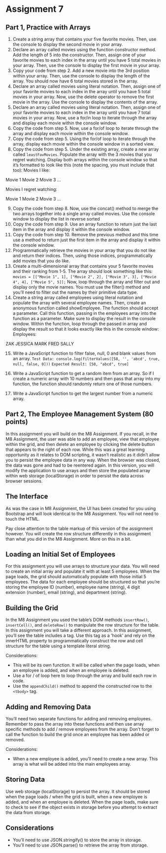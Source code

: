 # Assignment 7

## Part 1, Practice with Arrays

1. Create a string array that contains your five favorite movies. Then, use the console to display the second movie in your array.
2. Declare an array called movies using the function constructor method. Add the length of 5 into the constructor. Then, assign one of your favorite movies to each index in the array until you have 5 total movies in your array. Then, use the console to display the first movie in your array.
3. Copy your code from step 2. Add a new movie into the 3rd position within your array. Then, use the console to display the length of the array. You should now have 6 total movies stored in the array.
4. Declare an array called movies using literal notation. Then, assign one of your favorite movies to each index in the array until you have 5 total movies in your array. Now, use the delete operator to remove the first movie in the array. Use the console to display the contents of the array.
5. Declare an array called movies using literal notation. Then, assign one of your favorite movies to each index in the array until you have 7 total movies in your array. Now, use a for/in loop to iterate through the array and display each movie within the console window.
6. Copy the code from step 5. Now, use a for/of loop to iterate through the array and display each movie within the console window.
7. Copy the code from step 5. Using the for/of loop to iterate through the array, display each movie within the console window in a sorted view.
8. Copy the code from step 5. Under the existing array, create a new array called `leastFavMovies`. Populate the array with the 3 movies that you regret watching. Display both arrays within the console window so that it’s formatted to look like this (note the spacing, you must include that too):
   Movies I like:

Movie 1
Movie 2
Movie 3
…

Movies I regret watching:

Movie 1
Movie 2
Movie 3
…

9. Copy the code from step 8. Now, use the concat() method to merge the two arrays together into a single array called movies. Use the console window to display the list in reverse sorted
10. Copy the code from step 9. Use an array function to return just the last item in the array and display it within the console window.
11. Copy the code from step 10. Remove the previous method and this time use a method to return just the first item in the array and display it within the console window.
12. Programmatically retrieve the movies in your array that you do not like and return their indices. Then, using those indices, programmatically add movies that you do like.
13. Create a multi-dimensional array that contains your 5 favorite movies and their ranking from 1-5. The array should look something like this:
    `movies = [["Movie 1", 1], ["Movie 2", 2], ["Movie 3", 3], ["Movie 4", 4], ["Movie 5", 5]];` Now, loop through the array and filter out and display only the movie names. You must use the filter() method and you’ll need to filter out the names by their primitive data type.
14. Create a string array called employees using literal notation and populate the array with several employee names. Then, create an anonymous function called showEmployee. The function should accept a parameter. Call this function, passing in the employees array into the function as a parameter. Make sure to display the result in the console window. Within the function, loop through the passed in array and display the result so that it looks exactly like this in the console window:
    Employees:

ZAK
JESSICA
MARK
FRED
SALLY

15. Write a JavaScript function to filter false, null, 0 and blank values from an array.
    `Test Data: console.log(filterValues([58, '', 'abcd', true, null, false, 0]))`
    `Expected Result: [58, "abcd", true]`

16. Write a JavaScript function to get a random item from an array. So if I create a numeric array with 10 numbers and then pass that array into my function, the function should randomly return one of those numbers.
17. Write a JavaScript function to get the largest number from a numeric array.

## Part 2, The Employee Management System (80 points)

In this assignment you will build on the M8 Assignment. If you recall, in the M8 Assignment, the user was able to add an employee, view that employee within the grid, and then delete an employee by clicking the delete button that appears to the right of each row. While this was a great learning opportunity as it relates to DOM scripting, it wasn’t realistic as it didn’t allow you to persist the employee data in any way. When the browser was closed, the data was gone and had to be reentered again. In this version, you will modify the application to use arrays and then store the populated array within web storage (localStorage) in order to persist the data across browser sessions.

## The Interface

As was the case in M8 Assignment, the UI has been created for you using Bootstrap and will look identical to the M8 Assignment. You will not need to touch the HTML.

Pay close attention to the table markup of this version of the assignment however. You will create the row structure differently in this assignment than what you did in the M8 Assignment. More on this in a bit.

## Loading an Initial Set of Employees

For this assignment you will use arrays to structure your data. You will need to create an initial array and populate it with at least 5 employees. When the page loads, the grid should automatically populate with those initial 5 employees. The data for each employee should be structured so that you’re storing the employee ID (number), employee name (string), 4 digit extension (number), email (string), and department (string).

## Building the Grid

In the M8 Assignment you used the table’s DOM methods `insertRow()`, `insertCell()`, and `deleteRow()` to manipulate the row structure for the table. In this assignment you will take a different approach. In this assignment, you’ll see the table includes a <tbody> tag. Use this tag as a ‘hook’ and rely on the innerHTML property to programmatically construct the row and cell structure for the table using a template literal string.

Considerations:

- This will be its own function. It will be called when the page loads, when an employee is added, and when an employee is deleted.
- Use a for / of loop here to loop through the array and build each row in code.
- Use the `appendChild()` method to append the constructed row to the `<tbody>` tag.

## Adding and Removing Data

You’ll need two separate functions for adding and removing employees. Remember to pass the array into these functions and then use array specific methods to add / remove employees from the array. Don’t forget to call the function to build the grid once an employee has been added or removed.

Considerations:

- When a new employee is added, you’ll need to create a new array. This array is what will be added into the main employees array.

## Storing Data

Use web storage (localStorage) to persist the array. It should be stored when the page loads / when the grid is built, when a new employee is added, and when an employee is deleted. When the page loads, make sure to check to see if the object exists in storage before you attempt to extract the data from storage.

## Considerations

- You’ll need to use JSON.stringify() to store the array in storage.
- You’ll need to use JSON.parse() to retrieve the array from storage.
